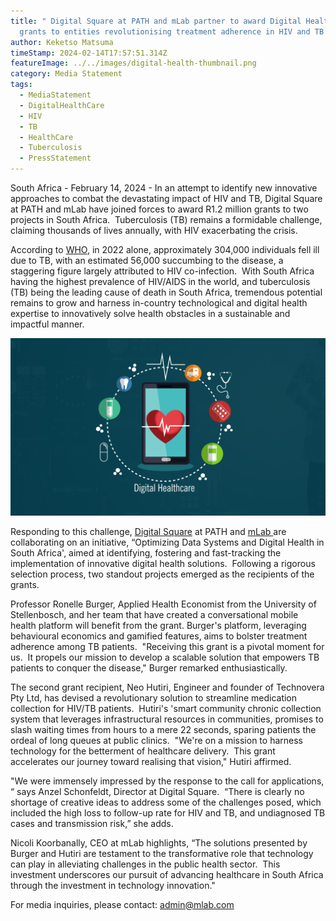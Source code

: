 ```yaml
---
title: " Digital Square at PATH and mLab partner to award Digital Health-tech
  grants to entities revolutionising treatment adherence in HIV and TB "
author: Keketso Matsuma
timeStamp: 2024-02-14T17:57:51.314Z
featureImage: ../../images/digital-health-thumbnail.png
category: Media Statement
tags:
  - MediaStatement
  - DigitalHealthCare
  - HIV
  - TB
  - HealthCare
  - Tuberculosis
  - PressStatement
---
```

South Africa - February 14, 2024 - In an attempt to identify new innovative approaches to combat the devastating impact of HIV and TB, Digital Square at PATH and mLab have joined forces to award R1.2 million grants to two projects in South Africa.  Tuberculosis (TB) remains a formidable challenge, claiming thousands of lives annually, with HIV exacerbating the crisis. 

According to [WHO](https://www.who.int), in 2022 alone, approximately 304,000 individuals fell ill due to TB, with an estimated 56,000 succumbing to the disease, a staggering figure largely attributed to HIV co-infection.  With South Africa having the highest prevalence of HIV/AIDS in the world, and tuberculosis (TB) being the leading cause of death in South Africa, tremendous potential remains to grow and harness in-country technological and digital health expertise to innovatively solve health obstacles in a sustainable and impactful manner.

![](../../images/health-body-2.png)

Responding to this challenge, [Digital Square](https://digitalsquare.org) at PATH and [mLab ](https://mlab.co.za/news)are collaborating on an initiative, “Optimizing Data Systems and Digital Health in South Africa', aimed at identifying, fostering and fast-tracking the implementation of innovative digital health solutions.  Following a rigorous selection process, two standout projects emerged as the recipients of the grants.

Professor Ronelle Burger, Applied Health Economist from the University of Stellenbosch, and her team that have created a conversational mobile health platform will benefit from the grant. Burger's platform, leveraging behavioural economics and gamified features, aims to bolster treatment adherence among TB patients.  "Receiving this grant is a pivotal moment for us.  It propels our mission to develop a scalable solution that empowers TB patients to conquer the disease," Burger remarked enthusiastically.

The second grant recipient, Neo Hutiri, Engineer and founder of Technovera Pty Ltd, has devised a revolutionary solution to streamline medication collection for HIV/TB patients.  Hutiri's 'smart community chronic collection system that leverages infrastructural resources in communities, promises to slash waiting times from hours to a mere 22 seconds, sparing patients the ordeal of long queues at public clinics.  "We're on a mission to harness technology for the betterment of healthcare delivery.  This grant accelerates our journey toward realising that vision," Hutiri affirmed.

"We were immensely impressed by the response to the call for applications, “ says Anzel Schonfeldt, Director at Digital Square.  “There is clearly no shortage of creative ideas to address some of the challenges posed, which included the high loss to follow-up rate for HIV and TB, and undiagnosed TB cases and transmission risk,” she adds.   

Nicoli Koorbanally, CEO at mLab highlights, “The solutions presented by Burger and Hutiri are testament to the transformative role that technology can play in alleviating challenges in the public health sector.  This investment underscores our pursuit of advancing healthcare in South Africa through the investment in technology innovation."

For media inquiries, please contact: [admin@mlab.com](mailto:admin@mlab.com)